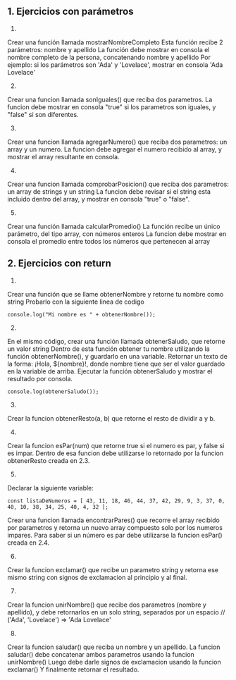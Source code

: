 ## 1. Ejercicios con parámetros

1. 
Crear una función llamada mostrarNombreCompleto
Esta función recibe 2 parámetros: nombre y apellido
La función debe mostrar en consola el nombre completo de la persona, concatenando nombre y apellido
Por ejemplo: si los parámetros son 'Ada' y 'Lovelace', mostrar en consola 'Ada Lovelace'

2. 
Crear una funcion llamada sonIguales() que reciba dos parametros. 
La funcion debe mostrar en consola "true" si los parametros son iguales, y "false" si son diferentes. 

3. 
Crear una funcion llamada agregarNumero() que reciba dos parametros: un array y un numero.
La funcion debe agregar el numero recibido al array, y mostrar el array resultante en consola. 

4. 
Crear una funcion llamada comprobarPosicion() que reciba dos parametros: un array de strings y un string
La funcion debe revisar si el string esta incluido dentro del array, y mostrar en consola "true" o "false". 

5. 
Crear una función llamada calcularPromedio()
La función recibe un único parámetro, del tipo array, con números enteros
La funcion debe mostrar en consola el promedio entre todos los números que pertenecen al array 

## 2. Ejercicios con return 

1. 
Crear una función que se llame obtenerNombre y retorne tu nombre como string
Probarlo con la siguiente linea de codigo

```
console.log("Mi nombre es " + obtenerNombre());
```

2. 
En el mismo código, crear una función llamada obtenerSaludo, que retorne un valor string
Dentro de esta función obtener tu nombre utilizando la función obtenerNombre(), y guardarlo en una variable. 
Retornar un texto de la forma: ¡Hola, ${nombre}!, donde nombre tiene que ser el valor guardado en la variable de arriba.
Ejecutar la función obtenerSaludo y mostrar el resultado por consola.

```
console.log(obtenerSaludo());
```

3. 
Crear la funcion obtenerResto(a, b) que retorne el resto de dividir a y b. 

4. 
Crear la funcion esPar(num) que retorne true si el numero es par, y false si es impar. 
Dentro de esa funcion debe utilizarse lo retornado por la funcion obtenerResto creada en 2.3. 

5. 
Declarar la siguiente variable:
```
const listaDeNumeros = [ 43, 11, 18, 46, 44, 37, 42, 29, 9, 3, 37, 0, 40, 10, 38, 34, 25, 40, 4, 32 ];
```
Crear una funcion llamada encontrarPares() que recorre el array recibido por parametros
y retorna un nuevo array compuesto solo por los numeros impares. 
Para saber si un número es par debe utilizarse la funcion esPar() creada en 2.4. 

6. 
Crear la funcion exclamar() que recibe un parametro string y retorna ese mismo string con signos 
de exclamacion al principio y al final. 

7. 
Crear la funcion unirNombre() que recibe dos parametros (nombre y apellido), y debe retornarlos 
en un solo string, separados por un espacio
  // ('Ada', 'Lovelace') => 'Ada Lovelace'

8. 
Crear la funcion saludar() que reciba un nombre y un apellido. 
La funcion saludar() debe concatenar ambos parametros usando la funcion unirNombre()
Luego debe darle signos de exclamacion usando la funcion exclamar()
Y finalmente retornar el resultado. 

